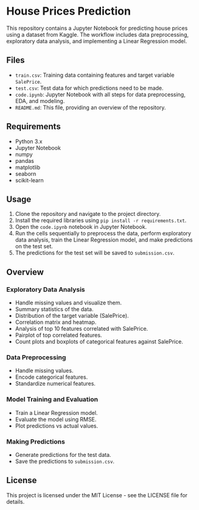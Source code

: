 # House Prices Prediction

This repository contains a Jupyter Notebook for predicting house prices using a dataset from Kaggle. The workflow includes data preprocessing, exploratory data analysis, and implementing a Linear Regression model.

## Files

- `train.csv`: Training data containing features and target variable `SalePrice`.
- `test.csv`: Test data for which predictions need to be made.
- `code.ipynb`: Jupyter Notebook with all steps for data preprocessing, EDA, and modeling.
- `README.md`: This file, providing an overview of the repository.

## Requirements

- Python 3.x
- Jupyter Notebook
- numpy
- pandas
- matplotlib
- seaborn
- scikit-learn

## Usage

1. Clone the repository and navigate to the project directory.
2. Install the required libraries using `pip install -r requirements.txt`.
3. Open the `code.ipynb` notebook in Jupyter Notebook.
4. Run the cells sequentially to preprocess the data, perform exploratory data analysis, train the Linear Regression model, and make predictions on the test set.
5. The predictions for the test set will be saved to `submission.csv`.

## Overview

### Exploratory Data Analysis

- Handle missing values and visualize them.
- Summary statistics of the data.
- Distribution of the target variable (SalePrice).
- Correlation matrix and heatmap.
- Analysis of top 10 features correlated with SalePrice.
- Pairplot of top correlated features.
- Count plots and boxplots of categorical features against SalePrice.

### Data Preprocessing

- Handle missing values.
- Encode categorical features.
- Standardize numerical features.

### Model Training and Evaluation

- Train a Linear Regression model.
- Evaluate the model using RMSE.
- Plot predictions vs actual values.

### Making Predictions

- Generate predictions for the test data.
- Save the predictions to `submission.csv`.

## License

This project is licensed under the MIT License - see the LICENSE file for details.
